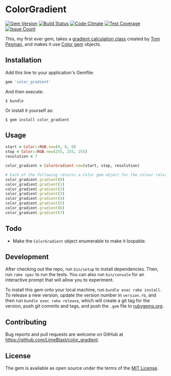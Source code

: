 # ColorGradient

[![Gem Version](https://badge.fury.io/rb/color_gradient.svg)](https://rubygems.org/gems/color_gradient) [![Build Status](https://semaphoreci.com/api/v1/limeblast/color_gradient/branches/master/badge.svg)](https://semaphoreci.com/limeblast/color_gradient) [![Code Climate](https://codeclimate.com/repos/570a47dd821be51f730041a8/badges/7337139c1e8cbf70922f/gpa.svg)](https://codeclimate.com/repos/570a47dd821be51f730041a8/feed) [![Test Coverage](https://codeclimate.com/repos/570a47dd821be51f730041a8/badges/7337139c1e8cbf70922f/coverage.svg)](https://codeclimate.com/repos/570a47dd821be51f730041a8/coverage) [![Issue Count](https://codeclimate.com/repos/570a47dd821be51f730041a8/badges/7337139c1e8cbf70922f/issue_count.svg)](https://codeclimate.com/repos/570a47dd821be51f730041a8/feed)

This, my first ever gem, takes a [gradient calculation class](http://tnux.net/blog/2011/10/26/gradient-calculation-in-ruby/) created by [Tom Pesman](http://tnux.net/), and makes it use [Color gem](https://github.com/halostatue/color) objects.

## Installation

Add this line to your application's Gemfile:

```ruby
gem 'color_gradient'
```

And then execute:

    $ bundle

Or install it yourself as:

    $ gem install color_gradient

## Usage

```ruby
start = Color::RGB.new(0, 0, 0)
stop = Color::RGB.new(255, 255, 255)
resolution = 7

color_gradient = ColorGradient.new(start, stop, resolution)

# Each of the following returns a Color gem object for the colour relating to that step
color_gradient.gradient(0)
color_gradient.gradient(1)
color_gradient.gradient(2)
color_gradient.gradient(3)
color_gradient.gradient(4)
color_gradient.gradient(5)
color_gradient.gradient(6)
color_gradient.gradient(7)
```

## Todo

- Make the `ColorGradient` object enumerable to make it loopable.

## Development

After checking out the repo, run `bin/setup` to install dependencies. Then, run `rake spec` to run the tests. You can also run `bin/console` for an interactive prompt that will allow you to experiment.

To install this gem onto your local machine, run `bundle exec rake install`. To release a new version, update the version number in `version.rb`, and then run `bundle exec rake release`, which will create a git tag for the version, push git commits and tags, and push the `.gem` file to [rubygems.org](https://rubygems.org).

## Contributing

Bug reports and pull requests are welcome on GitHub at https://github.com/LimeBlast/color_gradient.

## License

The gem is available as open source under the terms of the [MIT License](http://opensource.org/licenses/MIT).
